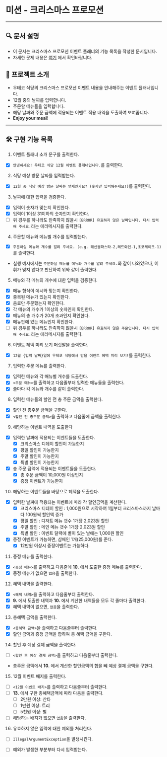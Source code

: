 # 미션 - 크리스마스 프로모션

---

## 🔍 문서 설명

- 이 문서는 크리스마스 프로모션 이벤트 플래너의 기능 목록을 작성한 문서입니다.
- 자세한 문제 내용은 [여기](https://github.com/jy016011/java-christmas-6-jy016011/blob/main/README.md) 에서 확인바랍니다.

## 🚀 프로젝트 소개

- 우테코 식당의 크리스마스 프로모션 이벤트 내용을 안내해주는 이벤트 플래너입니다.
- 12월 중의 날짜를 입력합니다.
- 주문할 메뉴들을 입력합니다.
- 해당 날짜와 주문 금액에 적용되는 이벤트 적용 내역을 도출하여 보여줍니다.
- **Enjoy your meal**!

---

## 🛠 구현 기능 목록

1. 이벤트 플래너 소개 문구를 출력한다.

- [X] `안녕하세요! 우테코 식당 12월 이벤트 플래너입니다.`를 출력한다.

2. 식당 예상 방문 날짜를 입력받는다.

- [X] `12월 중 식당 예상 방문 날짜는 언제인가요? (숫자만 입력해주세요!)`를 출력한다.

3. 날짜에 대한 입력을 검증한다.

- [X] 입력이 숫자가 맞는지 확인한다.
- [X] 입력이 1이상 31이하의 숫자인지 확인한다.
- [ ] 위 경우를 하나라도 만족하지 않을시 `[ERROR] 유효하지 않은 날짜입니다. 다시 입력해 주세요.`라는 에러메시지를 출력한다.

4. 주문할 메뉴와 메뉴별 개수를 입력받는다.

- [X] `주문하실 메뉴와 개수를 알려 주세요. (e.g. 해산물파스타-2,레드와인-1,초코케이크-1)`를 출력한다.
- 실행 예시에서는 `주문하실 메뉴를 메뉴와 개수를 알려 주세요.`와 같이 나와있으나, 어휘가 맞지 않다고 판단하여 위와 같이 출력한다.

5. 메뉴와 각 메뉴의 개수에 대한 입력을 검증한다.

- [X] 메뉴 형식이 예시와 맞는지 확인한다.
- [X] 중복된 메뉴가 있는지 확인한다.
- [X] 음료만 주문했는지 확인한다.
- [X] 각 메뉴의 개수가 1이상의 숫자인지 확인한다.
- [X] 메뉴의 총 개수가 20개 초과인지 확인한다.
- [X] 메뉴판에 있는 메뉴인지 확인한다.
- [ ] 위 경우를 하나라도 만족하지 않을시 `[ERROR] 유효하지 않은 주문입니다. 다시 입력해 주세요.`라는 에러메시지를 출력한다.

6. 이벤트 혜택 미리 보기 머릿말을 출력한다.

- [X] `12월 {입력 날짜}일에 우테코 식당에서 받을 이벤트 혜택 미리 보기!`를 출력한다.

7. 입력한 주문 메뉴를 출력한다.

- [X] 입력한 메뉴와 각 매뉴별 개수를 도출한다.
- [X] `<주문 메뉴>`를 출력하고 다음줄부터 입력한 메뉴들을 출력한다.
- [X] 줄마다 각 메뉴와 개수를 같이 출력한다.

8. 입력한 메뉴들의 할인 전 총 주문 금액을 출력한다.

- [X] 할인 전 총주문 금액을 구한다.
- [X] `<할인 전 총주문 금액>`을 출력하고 다음줄에 금액을 출력한다.

9. 해당하는 이벤트 내역을 도출한다

- [X] 입력한 날짜에 적용되는 이벤트들을 도출한다.
    - [X] 크리스마스 디데이 할인이 가능한지
    - [X] 평일 할인이 가능한지
    - [X] 주말 할인이 가능한지
    - [X] 특별 할인이 가능한지
- [X] 총 주문 금액에 적용되는 이벤트들을 도출한다.
    - [X] 총 주문 금액이 10,000원 이상인지
    - [X] 증정 이벤트가 가능한지

10. 해당하는 이벤트들을 바탕으로 혜택을 도출한다.

- [X] 입력한 날짜에 적용되는 이벤트에 따라 각 할인금액을 계산한다.
    - [X] 크리스마스 디데이 할인 : 1,000원으로 시작하여 1일부터 크리스마스까지 날마다 100원씩 할인액 증가
    - [X] 평일 할인 : 디저트 메뉴 갯수 1개당 2,023원 할인
    - [X] 주말 할인 : 메인 메뉴 갯수 1개당 2,023원 할인
    - [X] 특별 할인 : 이벤트 달력에 별이 있는 날에는 1,000원 할인
- [X] 증정 이벤트가 가능하면, 샴페인 1개(25,000원)를 준다.
    - [X] 12만원 이상시 증정이벤트는 가능하다.

11. 증정 메뉴를 출력한다.

- [X] `<증정 메뉴>`를 출력하고 다음줄에 **10.** 에서 도출한 증정 메뉴를 출력한다.
- [X] 증정 메뉴가 없으면 `없음`을 출력한다.

12. 혜택 내역을 출력한다.

- [X] `<혜택 내역>`을 출력하고 다음줄부터 출력한다.
- [X] **9.** 에서 도출한 내역과 **10.** 에서 계산한 내역들을 모두 각 줄마다 출력한다.
- [X] 혜택 내역이 없으면, `없음`을 출력한다.

13. 총혜택 금액을 출력한다.

- [X] `<총혜택 금액>`을 출력하고 다음줄부터 출력한다.
- [X] 할인 금액과 증정 금액을 합하여 총 혜택 금액을 구한다.

14. 할인 후 예상 결제 금액을 출력한다.

- [ ] `<할인 후 예상 결제 금액>`을 출력하고 다음줄부터 출력한다.
- 총주문 금액에서 **10.** 에서 계산한 할인금액의 합을 뺴 예상 결제 금액을 구한다.

15. 12월 이벤트 배지를 출력한다.

- [ ] `<12월 이벤트 배지>`를 출력하고 다음줄부터 출력한다.
- [ ] **13.** 에서 구한 총혜택금액에 따라 다음을 출력한다.
    - [ ] 2만원 이상: 산타
    - [ ] 1만원 이상: 트리
    - [ ] 5천원 이상: 별
- [ ] 해당하는 배지가 없으면 `없음`을 출력한다.

16. 유효하지 않은 입력에 대한 예외를 처리한다.

- [ ] `IllegalArgumentException`을 발생시킨다.
- [ ] 예외가 발생한 부분부터 다시 입력받는다.


